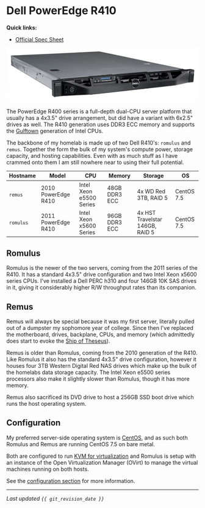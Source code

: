 # Dell PowerEdge R410

**Quick links:**

* [Official Spec Sheet](https://www.dell.com/downloads/emea/products/R410_spec_sheet.pdf)

![Dell R410](../img/r410.jpg)

The PowerEdge R400 series is a full-depth dual-CPU server platform that usually
has a 4x3.5" drive arrangement, but did have a variant with 6x2.5" drives as
well. The R410 generation uses DDR3 ECC memory and supports the
[Gulftown](https://ark.intel.com/content/www/us/en/ark/products/codename/29886/gulftown.html) generation of Intel CPUs.

The backbone of my homelab is made up of two Dell R410's: `romulus` and
`remus`. Together the form the bulk of my system's compute power, storage
capacity, and hosting capabilities. Even with as much stuff as I have crammed
onto them I am still nowhere near to using their full potential.

| Hostname | Model | CPU | Memory | Storage | OS |
|----------|---|---|---|---|---|
| `remus`  | 2010 PowerEdge R410 | Intel Xeon e5500 Series | 48GB DDR3 ECC |  4x WD Red 3TB, RAID 5 | CentOS 7.5 |
| `romulus`| 2011 PowerEdge R410 | Intel Xeon x5600 Series | 96GB DDR3 ECC |  4x HST Travelstar 146GB, RAID 5 | CentOS 7.5 |

## Romulus

Romulus is the newer of the two servers, coming from the 2011 series of the
R410. It has a standard 4x3.5" drive configuration and two Intel Xeon x5600
series CPUs. I've installed a Dell PERC h310 and four 146GB 10K SAS drives in
it, giving it considerably higher R/W throughput rates than its companion.

## Remus

Remus will always be special because it was my first server, literally pulled
out of a dumpster my sophomore year of college. Since then I've replaced the
motherboard, drives, backplane, CPUs, and memory (which admittedly does start to evoke the [Ship of Theseus](https://en.wikipedia.org/wiki/Ship_of_Theseus)).

Remus is older than Romulus, coming from the 2010 generation of the R410. Like
Romulus it also has the standard 4x3.5" drive configuration, however it houses
four 3TB Western Digital Red NAS drives which make up the bulk of the homelabs
data storage capacity. The Intel Xeon e5500 series processors also make it
slightly slower than Romulus, though it has more memory.

Remus also sacrificed its DVD drive to host a 256GB SSD boot drive which runs the host operating system.

## Configuration

My preferred server-side operating system is [CentOS](https://www.centos.org/),
and as such both Romulus and Remus are running CentOS 7.5 on bare metal.

Both are configured to run [KVM for virtualization](../virtualization/vms.md) and Romulus is setup with an instance of the Open Virtualization Manager (OVirt) to manage the virtual machines running on both hosts.

See the [configuration section](../config.md) for more information.

---

*Last updated `{{ git_revision_date }}`*
